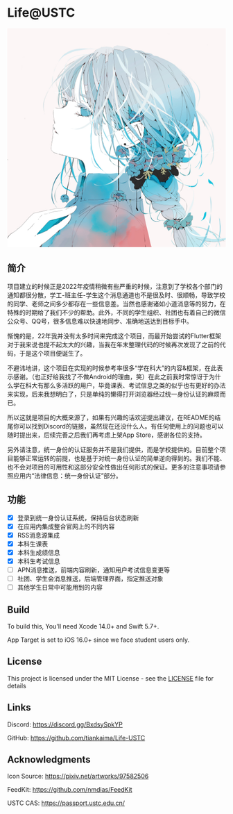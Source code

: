 # Life@USTC

![Life@USTC](./Docs/Assets/Icon.png)

## 简介

项目建立的时候正是2022年疫情稍微有些严重的时候，注意到了学校各个部门的通知都很分散，学工-班主任-学生这个消息通道也不是很及时、很顺畅，导致学校的同学、老师之间多少都存在一些信息差。当然也感谢诸如小道消息等的努力，在特殊的时期给了我们不少的帮助。此外，不同的学生组织、社团也有着自己的微信公众号、QQ号，很多信息难以快速地同步、准确地送达到目标手中。

惭愧的是，22年我并没有太多时间来完成这个项目，而最开始尝试的Flutter框架对于我来说也提不起太大的兴趣，当我在年末整理代码的时候再次发现了之前的代码，于是这个项目便诞生了。

不避讳地讲，这个项目在实现的时候参考率很多“学在科大”的内容&框架，在此表示感谢。（也正好给我找了不做Android的理由，笑）在此之前我时常惊讶于为什么学在科大有那么多活跃的用户，毕竟课表、考试信息之类的似乎也有更好的办法来实现，后来我想明白了，只是单纯的懒得打开浏览器经过统一身份认证的麻烦而已。

所以这就是项目的大概来源了，如果有兴趣的话欢迎提出建议，在README的结尾你可以找到Discord的链接，虽然现在还没什么人。有任何使用上的问题也可以随时提出来，后续完善之后我们再考虑上架App Store，感谢各位的支持。

另外请注意，统一身份的认证服务并不是我们提供，而是学校提供的。目前整个项目能够正常运转的前提，也是基于对统一身份认证的简单逆向得到的。我们不能、也不会对项目的可用性和这部分安全性做出任何形式的保证。更多的注意事项请参照应用内“法律信息：统一身份认证”部分。

## 功能

- [x] 登录到统一身份认证系统，保持后台状态刷新
- [x] 在应用内集成整合官网上的不同内容
- [x] RSS消息源集成
- [x] 本科生课表
- [x] 本科生成绩信息
- [x] 本科生考试信息
- [ ] APN消息推送，前端内容刷新，通知用户考试信息变更等
- [ ] 社团、学生会消息推送，后端管理界面，指定推送对象
- [ ] 其他学生日常中可能用到的内容

## Build

To build this, You'll need Xcode 14.0+ and Swift 5.7+.

App Target is set to iOS 16.0+ since we face student users only.

## License

This project is licensed under the MIT License - see the [LICENSE](LICENSE) file for details

## Links

Discord: https://discord.gg/BxdsySpkYP

GitHub: https://github.com/tiankaima/Life-USTC

## Acknowledgments

Icon Source: https://pixiv.net/artworks/97582506

FeedKit: https://github.com/nmdias/FeedKit

USTC CAS: https://passport.ustc.edu.cn/
